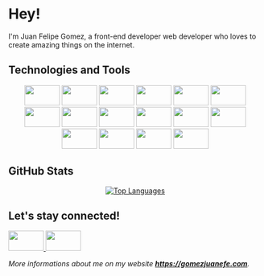 # Hey!

I'm Juan Felipe Gomez, a front-end developer web developer who loves to create amazing things on the internet.

## Technologies and Tools

 <div align="center">
  <img src="https://cdn.jsdelivr.net/gh/devicons/devicon/icons/css3/css3-original-wordmark.svg" height="40" width="70" />
  <img src="https://cdn.jsdelivr.net/gh/devicons/devicon/icons/sass/sass-original.svg" height="40" width="70" />          
  <img src="https://cdn.jsdelivr.net/gh/devicons/devicon/icons/html5/html5-original-wordmark.svg" height="40" width="70"/>
  <img src="https://cdn.jsdelivr.net/gh/devicons/devicon/icons/javascript/javascript-plain.svg" height="40" width="70"/>
  <img src="https://cdn.jsdelivr.net/gh/devicons/devicon/icons/react/react-original-wordmark.svg" height="40" width="70"/>
  <img src="https://cdn.jsdelivr.net/gh/devicons/devicon/icons/nodejs/nodejs-plain-wordmark.svg" height="40" width="70" />
  <img src="https://cdn.jsdelivr.net/gh/devicons/devicon/icons/express/express-original.svg" height="40" width="70" />
  <img src="https://cdn.jsdelivr.net/gh/devicons/devicon/icons/mysql/mysql-original-wordmark.svg" height="40" width="70" />
  <img src="https://cdn.jsdelivr.net/gh/devicons/devicon/icons/graphql/graphql-plain-wordmark.svg" height="40" width="70" />
  <img src="https://cdn.jsdelivr.net/gh/devicons/devicon/icons/mongodb/mongodb-original-wordmark.svg" height="40" width="70" />
  <img src="https://cdn.jsdelivr.net/gh/devicons/devicon/icons/git/git-plain-wordmark.svg" height="40" width="70" />   
  <img src="https://cdn.jsdelivr.net/gh/devicons/devicon/icons/php/php-original.svg" height="40" width="70" />
  <img src="https://cdn.jsdelivr.net/gh/devicons/devicon/icons/wordpress/wordpress-original.svg" height="40" width="70" />
  <img src="https://cdn.jsdelivr.net/gh/devicons/devicon/icons/figma/figma-original.svg" height="40" width="70" />    
  <img src="https://cdn.jsdelivr.net/gh/devicons/devicon/icons/postgresql/postgresql-original.svg" height="40" width="70" />    
  <img src="https://cdn.jsdelivr.net/gh/devicons/devicon/icons/nextjs/nextjs-original.svg" height="40" width="70" />
</div>

## GitHub Stats

<div style="text-align: center;">
  <a href="https://github.com/GomezJuanEfe?tab=repositories">
    <img src="https://github-readme-stats.vercel.app/api/top-langs/?username=GomezJuanEfe&layout=compact" alt="Top Languages">
  </a>
</div>

## Let's stay connected!

<div>
  <a href="https://www.linkedin.com/in/gomezjuanefe/">
    <img src="https://cdn.jsdelivr.net/gh/devicons/devicon/icons/linkedin/linkedin-original.svg" height="40" width="70" />
  </a>
  <a href="mailto:gomezjuanefe@gmail.com">
    <img src="https://cdn.jsdelivr.net/gh/devicons/devicon/icons/google/google-original.svg" height="40" width="70" />
  </a>
</div>

_More informations about me on my website **<https://gomezjuanefe.com>**._

<!---
GomezJuanEfe/GomezJuanEfe is a ✨ special ✨ repository because its `README.md` (this file) appears on your GitHub profile.
You can click the Preview link to take a look at your changes.
--->
